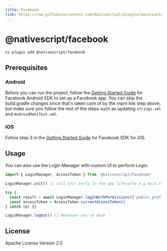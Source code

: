 ```yaml
---
title: Facebook
link: https://raw.githubusercontent.com/NativeScript/plugins/main/packages/facebook/README.md
---
```


# @nativescript/facebook

```cli
ns plugin add @nativescript/facebook
```

## Prerequisites

### Android

Before you can run the project, follow the [Getting Started Guide](https://developers.facebook.com/docs/android/getting-started/) for Facebook Android SDK to set up a Facebook app. You can skip the build.gradle changes since that's taken care of by the rnpm link step above, but make sure you follow the rest of the steps such as updating `strings.xml` and `AndroidManifest.xml`.

### iOS

Follow step 3 in the [Getting Started Guide](https://developers.facebook.com/docs/ios/use-cocoapods) for Facebook SDK for iOS.

## Usage

You can also use the Login Manager with custom UI to perform Login.

```ts
import { LoginManager, AccessToken } from '@nativescript/facebook'

LoginManager.init() // call init early in the app lifecycle e.g main.ts/app.ts

try {
  const result = await LoginManager.logInWithPermissions(['public_profile']) // LoginResult
  const accessToken = AccessToken.currentAccessToken()
} catch (e) {}

LoginManager.logOut() // Whenever you're done
```

## License

Apache License Version 2.0
